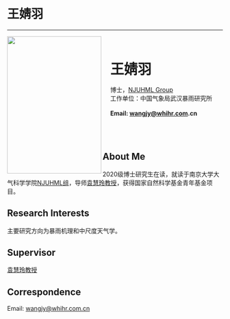 # 王婧羽

---

<img align="left" src="/member/picture/wangjingyu.jpg" width="220px" height="320px" />

<br><br><br>
&ensp;&ensp; <b><font size="+3" face="楷书"> 王婧羽 </font></b><br /><br />
&ensp;&ensp; 博士，[NJUHML Group][NJUHML Group]<br />
&ensp;&ensp; 工作单位：中国气象局武汉暴雨研究所<br /><br />
&ensp;&ensp; __Email: wangjy@whihr.com.cn__
<br /><br /><br /><br />

## About Me
2020级博士研究生在读，就读于南京大学大气科学学院[NJUHML组][NJUHML Group]，导师[袁慧玲教授][袁慧玲主页]，获得国家自然科学基金青年基金项目。

## Research Interests
主要研究方向为暴雨机理和中尺度天气学。

## Supervisor
[袁慧玲教授][袁慧玲主页]

## Correspondence
Email: wangjy@whihr.com.cn






[南京大学大气科学学院]: https://as.nju.edu.cn/main.htm
[NJUHML Group]: /
[袁慧玲主页]: https://as.nju.edu.cn/60/20/c11339a483360/page.htm